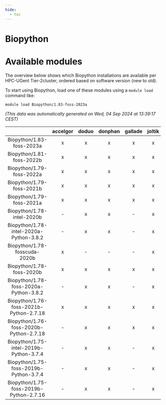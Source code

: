 ```yaml
---
hide:
  - toc
---
```


Biopython
=========

# Available modules


The overview below shows which Biopython installations are available per HPC-UGent Tier-2cluster, ordered based on software version (new to old).

To start using Biopython, load one of these modules using a `module load` command like:

```shell
module load Biopython/1.83-foss-2023a
```

*(This data was automatically generated on Wed, 04 Sep 2024 at 13:39:17 CEST)*  

| |accelgor|doduo|donphan|gallade|joltik|shinx|skitty|
| :---: | :---: | :---: | :---: | :---: | :---: | :---: | :---: |
|Biopython/1.83-foss-2023a|x|x|x|x|x|x|x|
|Biopython/1.81-foss-2022b|x|x|x|x|x|-|x|
|Biopython/1.79-foss-2022a|x|x|x|x|x|x|x|
|Biopython/1.79-foss-2021b|x|x|x|x|x|-|x|
|Biopython/1.79-foss-2021a|x|x|x|x|x|-|x|
|Biopython/1.78-intel-2020b|-|x|x|-|x|-|x|
|Biopython/1.78-intel-2020a-Python-3.8.2|-|x|x|-|x|-|x|
|Biopython/1.78-fosscuda-2020b|x|-|-|-|x|-|-|
|Biopython/1.78-foss-2020b|x|x|x|x|x|-|x|
|Biopython/1.78-foss-2020a-Python-3.8.2|-|x|x|-|x|-|x|
|Biopython/1.76-foss-2021b-Python-2.7.18|x|x|x|x|x|-|x|
|Biopython/1.76-foss-2020b-Python-2.7.18|-|x|x|x|x|-|x|
|Biopython/1.75-intel-2019b-Python-3.7.4|-|x|x|-|x|-|x|
|Biopython/1.75-foss-2019b-Python-3.7.4|-|x|x|-|x|-|x|
|Biopython/1.75-foss-2019b-Python-2.7.16|-|x|x|-|x|-|x|
